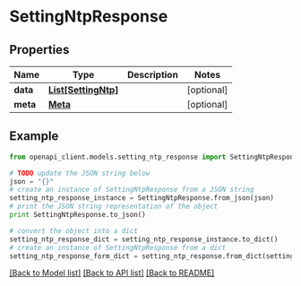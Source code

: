 # SettingNtpResponse


## Properties

Name | Type | Description | Notes
------------ | ------------- | ------------- | -------------
**data** | [**List[SettingNtp]**](SettingNtp.md) |  | [optional] 
**meta** | [**Meta**](Meta.md) |  | [optional] 

## Example

```python
from openapi_client.models.setting_ntp_response import SettingNtpResponse

# TODO update the JSON string below
json = "{}"
# create an instance of SettingNtpResponse from a JSON string
setting_ntp_response_instance = SettingNtpResponse.from_json(json)
# print the JSON string representation of the object
print SettingNtpResponse.to_json()

# convert the object into a dict
setting_ntp_response_dict = setting_ntp_response_instance.to_dict()
# create an instance of SettingNtpResponse from a dict
setting_ntp_response_form_dict = setting_ntp_response.from_dict(setting_ntp_response_dict)
```
[[Back to Model list]](../README.md#documentation-for-models) [[Back to API list]](../README.md#documentation-for-api-endpoints) [[Back to README]](../README.md)


